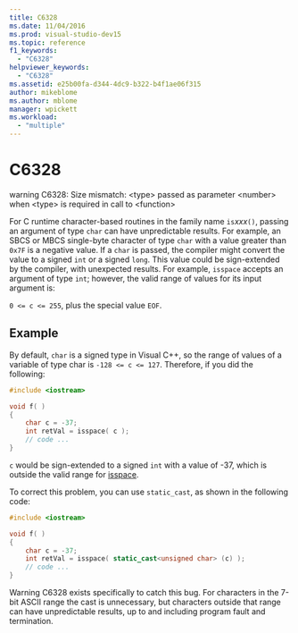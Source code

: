 ```yaml
---
title: C6328
ms.date: 11/04/2016
ms.prod: visual-studio-dev15
ms.topic: reference
f1_keywords:
  - "C6328"
helpviewer_keywords:
  - "C6328"
ms.assetid: e25b00fa-d344-4dc9-b322-b4f1ae06f315
author: mikeblome
ms.author: mblome
manager: wpickett
ms.workload:
  - "multiple"
---
```

# C6328
warning C6328: Size mismatch: \<type> passed as parameter \<number> when \<type> is required in call to \<function>

 For C runtime character-based routines in the family name `is`*xxx*`()`, passing an argument of type `char` can have unpredictable results. For example, an SBCS or MBCS single-byte character of type `char` with a value greater than `0x7F` is a negative value. If a `char` is passed, the compiler might convert the value to a signed `int` or a signed `long`. This value could be sign-extended by the compiler, with unexpected results. For example, `isspace` accepts an argument of type `int`; however, the valid range of values for its input argument is:

 `0 <= c <= 255`, plus the special value `EOF`.

## Example
 By default, `char` is a signed type in Visual C++, so the range of values of a variable of type char is `-128 <= c <= 127`. Therefore, if you did the following:

```cpp
#include <iostream>

void f( )
{
    char c = -37;
    int retVal = isspace( c );
    // code ...
}
```

 `c` would be sign-extended to a signed `int` with a value of -37, which is outside the valid range for [isspace](/cpp/standard-library/locale-functions#isspace).

 To correct this problem, you can use `static_cast`, as shown in the following code:

```cpp
#include <iostream>

void f( )
{
    char c = -37;
    int retVal = isspace( static_cast<unsigned char> (c) );
    // code ...
}
```

 Warning C6328 exists specifically to catch this bug. For characters in the 7-bit ASCII range the cast is unnecessary, but characters outside that range can have unpredictable results, up to and including program fault and termination.